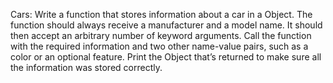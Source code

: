 Cars: Write a function that stores information about a car in a Object. The function should always receive a manufacturer and a model name. 
It should then accept an arbitrary number of keyword arguments. Call the function with the required information and two other name-value pairs, 
such as a color or an optional feature. Print the Object that’s returned to make sure all the information was stored correctly.

